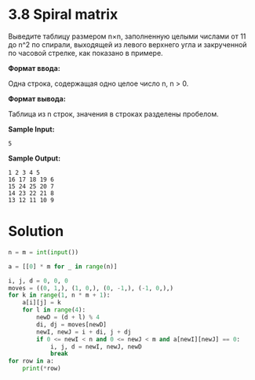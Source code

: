 # 3.8 Spiral matrix

Выведите таблицу размером n×n, заполненную целыми числами от 11 до n^2
по спирали, выходящей из левого верхнего угла и закрученной по часовой стрелке, как показано в примере.

**Формат ввода:**

Одна строка, содержащая одно целое число n, n > 0.

**Формат вывода:**

Таблица из n строк, значения в строках разделены пробелом.

**Sample Input:**

```
5
```

**Sample Output:**

```
1 2 3 4 5
16 17 18 19 6
15 24 25 20 7
14 23 22 21 8
13 12 11 10 9
```

# Solution

```python
n = m = int(input())

a = [[0] * m for _ in range(n)]

i, j, d = 0, 0, 0
moves = ((0, 1,), (1, 0,), (0, -1,), (-1, 0,),)
for k in range(1, n * m + 1):
    a[i][j] = k
    for l in range(4):
        newD = (d + l) % 4
        di, dj = moves[newD]
        newI, newJ = i + di, j + dj
        if 0 <= newI < n and 0 <= newJ < m and a[newI][newJ] == 0:
            i, j, d = newI, newJ, newD
            break
for row in a:
    print(*row)
```
